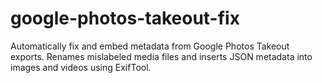# google-photos-takeout-fix
Automatically fix and embed metadata from Google Photos Takeout exports. Renames mislabeled media files and inserts JSON metadata into images and videos using ExifTool.
